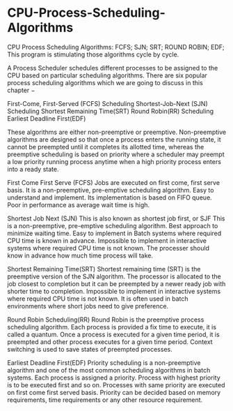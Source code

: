 # CPU-Process-Scheduling-Algorithms
CPU Process Scheduling Algorithms: FCFS; SJN; SRT; ROUND ROBIN; EDF; This program is stimulating those algorithms cycle by cycle.

A Process Scheduler schedules different processes to be assigned to the CPU based on particular scheduling algorithms. There are six popular process scheduling algorithms which we are going to discuss in this chapter −

  First-Come, First-Served (FCFS) Scheduling
  Shortest-Job-Next (SJN) Scheduling
  Shortest Remaining Time(SRT)
  Round Robin(RR) Scheduling
  Earliest Deadline First(EDF)
  
These algorithms are either non-preemptive or preemptive. Non-preemptive algorithms are designed so that once a process enters the running state, it cannot be preempted until it completes its allotted time, whereas the preemptive scheduling is based on priority where a scheduler may preempt a low priority running process anytime when a high priority process enters into a ready state.

First Come First Serve (FCFS)
  Jobs are executed on first come, first serve basis.
  It is a non-preemptive, pre-emptive scheduling algorithm.
  Easy to understand and implement.
  Its implementation is based on FIFO queue.
  Poor in performance as average wait time is high.
  
Shortest Job Next (SJN)
  This is also known as shortest job first, or SJF
  This is a non-preemptive, pre-emptive scheduling algorithm.
  Best approach to minimize waiting time.
  Easy to implement in Batch systems where required CPU time is known in advance.
  Impossible to implement in interactive systems where required CPU time is not known.
  The processer should know in advance how much time process will take.
 
Shortest Remaining Time(SRT)
  Shortest remaining time (SRT) is the preemptive version of the SJN algorithm.
  The processor is allocated to the job closest to completion but it can be preempted by a newer ready job with shorter time to completion.
  Impossible to implement in interactive systems where required CPU time is not known.
  It is often used in batch environments where short jobs need to give preference.
  
Round Robin Scheduling(RR)
  Round Robin is the preemptive process scheduling algorithm.
  Each process is provided a fix time to execute, it is called a quantum.
  Once a process is executed for a given time period, it is preempted and other process executes for a given time period.
  Context switching is used to save states of preempted processes.
 
Earliest Deadline First(EDF)
  Priority scheduling is a non-preemptive algorithm and one of the most common scheduling algorithms in batch systems.
  Each process is assigned a priority. Process with highest priority is to be executed first and so on.
  Processes with same priority are executed on first come first served basis.
  Priority can be decided based on memory requirements, time requirements or any other resource requirement.
